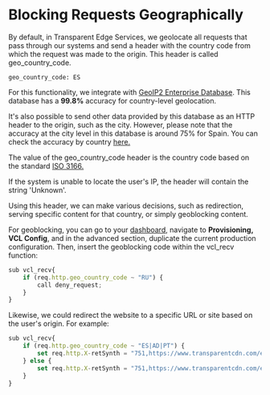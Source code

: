 # Blocking Requests Geographically

By default, in Transparent Edge Services, we geolocate all requests that pass through our systems and send a header with the country code from which the request was made to the origin. This header is called geo\_country\_code.

```
geo_country_code: ES
```

For this functionality, we integrate with [GeoIP2 Enterprise Database](https://www.maxmind.com/en/solutions/geoip2-enterprise-product-suite/enterprise-database). This database has a **99.8%** accuracy for country-level geolocation.

It's also possible to send other data provided by this database as an HTTP header to the origin, such as the city. However, please note that the accuracy at the city level in this database is around 75% for Spain. You can check the accuracy by country [here.](https://www.maxmind.com/en/geoip2-city-accuracy-comparison)

The value of the geo\_country\_code header is the country code based on the standard [ISO 3166.](https://www.iso.org/obp/ui/#search)

If the system is unable to locate the user's IP, the header will contain the string 'Unknown'.

Using this header, we can make various decisions, such as redirection, serving specific content for that country, or simply geoblocking content.

For geoblocking, you can go to your [dashboard](https://dashboard.transparentcdn.com), navigate to **Provisioning, VCL Config**, and in the advanced section, duplicate the current production configuration. Then, insert the geoblocking code within the vcl\_recv function:

```javascript
sub vcl_recv{
    if (req.http.geo_country_code ~ "RU") { 
        call deny_request;
    } 
}

```

Likewise, we could redirect the website to a specific URL or site based on the user's origin. For example:

```javascript
sub vcl_recv{
    if (req.http.geo_country_code ~ "ES|AD|PT") { 
        set req.http.X-retSynth = "751,https://www.transparentcdn.com/es";
    } else {
        set req.http.X-retSynth = "751,https://www.transparentcdn.com/en"
    }
}
```
